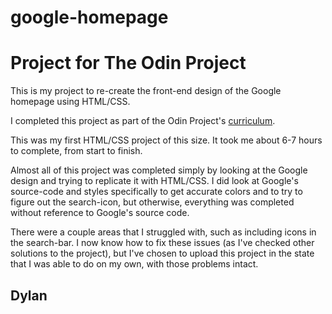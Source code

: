 # google-homepage
<h1>Project for The Odin Project</h1>

<p>This is my project to re-create the front-end design of the Google homepage using HTML/CSS.</p>

<p>I completed this project as part of the Odin Project's <a href="http://www.theodinproject.com/courses/web-development-101/lessons/html-css">curriculum</a>.</p>

<p>This was my first HTML/CSS project of this size. It took me about 6-7 hours to complete, from start to finish.</p>

<p>Almost all of this project was completed simply by looking at the Google design and trying to replicate it with HTML/CSS. 
I did look at Google's source-code and styles specifically to get accurate colors and to try to figure out the search-icon,
 but otherwise, everything was completed without reference to Google's source code.</p> 

<p>There were a couple areas that I struggled with, such as including icons in the search-bar. I now know how to fix these issues (as I've checked other solutions to the project),
 but I've chosen to upload this project in the state that I was able to do on my own, with those problems intact.</p>

## Dylan


